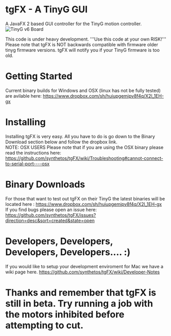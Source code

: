 tgFX - A TinyG GUI
====
A JavaFX 2 based GUI controller for the TinyG motion controller.
![TinyG v6 Board](http://farm9.staticflickr.com/8247/8454110427_b09b5a622b_c.jpg)
<br>

This code is under heavy development.
'''Use this code at your own RISK!'''
Please note that tgFX is NOT backwards compatible with firmware older tinyg firmware versions.  tgFX will notify you if your TinyG firmware is too old.


Getting Started
==
Current binary builds for Windows and OSX (linux has not be fully tested) are avilable here:
https://www.dropbox.com/sh/huiupgemipv8f4q/X2l_1EH-gx



Installing
===
Installing tgFX is very easy.  All you have to do is go down to the Binary Download section below and follow the dropbox link.  
NOTE: OSX USERS
Please note that if you are using the OSX binary please read the instructions here:
https://github.com/synthetos/tgFX/wiki/Troubleshooting#cannot-connect-to-serial-port----osx

Binary Downloads
==
For those that want to test out tgFX on their TinyG the latest binaries will be located here :
https://www.dropbox.com/sh/huiupgemipv8f4q/X2l_1EH-gx
<br>
If you find bugs please open an issue here:
https://github.com/synthetos/tgFX/issues?direction=desc&sort=created&state=open


Developers, Developers, Developers, Developers.... :)
===
If you would like to setup your development enviroment for Mac we have a wiki page here.
https://github.com/synthetos/tgFX/wiki/Developer-Notes








Thanks and remember that tgFX is still in beta. Try running a job with the motors inhibited before attempting to cut.
==

